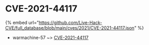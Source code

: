 # CVE-2021-44117
{% embed url="https://github.com/Live-Hack-CVE/full_database/blob/main/cves/2021/CVE-2021-44117.json" %}

* warmachine-57 ~> [CVE-2021-44117](https://www.alice-snow.ru/2021/database/cve-2021-44117/cve-2021-44117-warmachine-57)